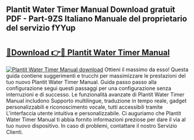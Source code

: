 ## Plantit Water Timer Manual Download gratuit PDF - Part-9ZS Italiano Manuale del proprietario del servizio fYYup

# <h2><a href="http://dfa1dc.blite.top/?on=Plantit+Water+Timer+Manual">🔗Download 👉🔴 Plantit Water Timer Manual</a></h2>

[![Plantit Water Timer Manual download](https://i.imgur.com/lujVjoI.png)](http://dfa1dc.blite.top/?on=Plantit+Water+Timer+Manual)
Ottieni il massimo da esso! Questa guida contiene suggerimenti e trucchi per massimizzare le prestazioni del tuo nuovo Plantit Water Timer Manual. Guida passo passo alla configurazione segui questi passaggi per una configurazione senza interruzioni e di successo. Le funzionalità avanzate di Plantit Water Timer Manual includono Supporto multilingue, traduzione in tempo reale, gadget personalizzabili e riconoscimento vocale, tutti accessibili tramite L'interfaccia utente intuitiva e personalizzabile. Ci auguriamo che Plantit Water Timer Manual ti abbia fornito informazioni preziose per dare il via al tuo nuovo dispositivo. In caso di problemi, contattare il nostro Servizio Clienti.
